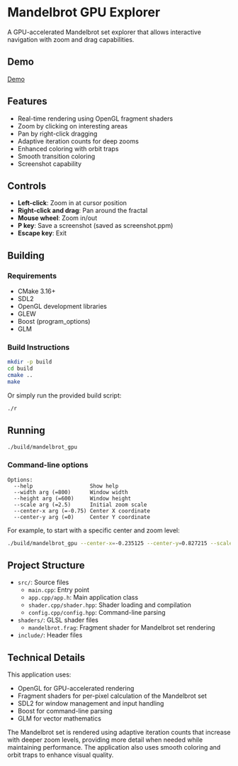 # Mandelbrot GPU Explorer

A GPU-accelerated Mandelbrot set explorer that allows interactive navigation with zoom and drag capabilities.

## Demo

[Demo](resources/Demo.gif)

## Features

- Real-time rendering using OpenGL fragment shaders
- Zoom by clicking on interesting areas
- Pan by right-click dragging
- Adaptive iteration counts for deep zooms
- Enhanced coloring with orbit traps
- Smooth transition coloring
- Screenshot capability

## Controls

- **Left-click**: Zoom in at cursor position
- **Right-click and drag**: Pan around the fractal
- **Mouse wheel**: Zoom in/out
- **P key**: Save a screenshot (saved as screenshot.ppm)
- **Escape key**: Exit

## Building

### Requirements

- CMake 3.16+
- SDL2
- OpenGL development libraries
- GLEW
- Boost (program_options)
- GLM

### Build Instructions

```bash
mkdir -p build
cd build
cmake ..
make
```

Or simply run the provided build script:

```bash
./r
```

## Running

```bash
./build/mandelbrot_gpu
```

### Command-line options

```
Options:
  --help                  Show help
  --width arg (=800)      Window width
  --height arg (=600)     Window height
  --scale arg (=2.5)      Initial zoom scale
  --center-x arg (=-0.75) Center X coordinate
  --center-y arg (=0)     Center Y coordinate
```

For example, to start with a specific center and zoom level:

```bash
./build/mandelbrot_gpu --center-x=-0.235125 --center-y=0.827215 --scale=0.00004
```

## Project Structure

- `src/`: Source files
  - `main.cpp`: Entry point
  - `app.cpp/app.h`: Main application class
  - `shader.cpp/shader.hpp`: Shader loading and compilation
  - `config.cpp/config.hpp`: Command-line parsing
- `shaders/`: GLSL shader files
  - `mandelbrot.frag`: Fragment shader for Mandelbrot set rendering
- `include/`: Header files

## Technical Details

This application uses:

- OpenGL for GPU-accelerated rendering
- Fragment shaders for per-pixel calculation of the Mandelbrot set
- SDL2 for window management and input handling
- Boost for command-line parsing
- GLM for vector mathematics

The Mandelbrot set is rendered using adaptive iteration counts that increase with deeper zoom levels, providing more detail when needed while maintaining performance. The application also uses smooth coloring and orbit traps to enhance visual quality.
